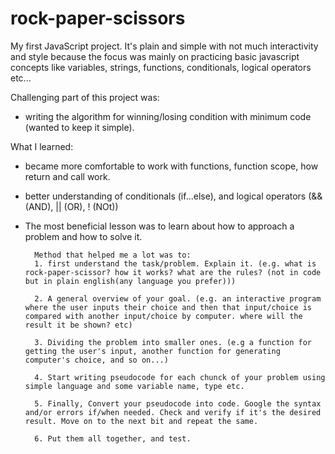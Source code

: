 # rock-paper-scissors

My first JavaScript project. It's plain and simple with not much interactivity and style because the focus was mainly on practicing basic javascript concepts like variables, strings, functions, conditionals, logical operators etc...

Challenging part of this project was:

- writing the algorithm for winning/losing condition with minimum code (wanted to keep it simple).

What I learned:

- became more comfortable to work with functions, function scope, how return and call work.
- better understanding of conditionals (if...else), and logical operators (&& (AND), || (OR), ! (NOt))

- The most beneficial lesson was to learn about how to approach a problem and how to solve it.

        Method that helped me a lot was to:
        1. first understand the task/problem. Explain it. (e.g. what is rock-paper-scissor? how it works? what are the rules? (not in code but in plain english(any language you prefer)))

        2. A general overview of your goal. (e.g. an interactive program where the user inputs their choice and then that input/choice is compared with another input/choice by computer. where will the result it be shown? etc)

        3. Dividing the problem into smaller ones. (e.g a function for getting the user's input, another function for generating computer's choice, and so on...)

        4. Start writing pseudocode for each chunck of your problem using simple language and some variable name, type etc.

        5. Finally, Convert your pseudocode into code. Google the syntax and/or errors if/when needed. Check and verify if it's the desired result. Move on to the next bit and repeat the same.

        6. Put them all together, and test.
